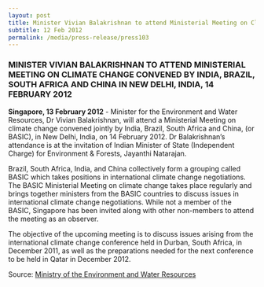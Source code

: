 ```yaml
---
layout: post
title: Minister Vivian Balakrishnan to attend Ministerial Meeting on Climate Change convened by India, Brazil, South Africa and China in New Delhi, India, 14 February 2012
subtitle: 12 Feb 2012
permalink: /media/press-release/press103
---
```


### MINISTER VIVIAN BALAKRISHNAN TO ATTEND MINISTERIAL MEETING ON CLIMATE CHANGE CONVENED BY INDIA, BRAZIL, SOUTH AFRICA AND CHINA IN NEW DELHI, INDIA, 14 FEBRUARY 2012

**Singapore, 13 February 2012** - Minister for the Environment and Water Resources, Dr Vivian Balakrishnan, will attend a Ministerial Meeting on climate change convened jointly by India, Brazil, South Africa and China, (or BASIC), in New Delhi, India, on 14 February 2012. Dr Balakrishnan’s attendance is at the invitation of Indian Minister of State (Independent Charge) for Environment & Forests, Jayanthi Natarajan.

Brazil, South Africa, India, and China collectively form a grouping called BASIC which takes positions in international climate change negotiations. The BASIC Ministerial Meeting on climate change takes place regularly and brings together ministers from the BASIC countries to discuss issues in international climate change negotiations. While not a member of the BASIC, Singapore has been invited along with other non-members to attend the meeting as an observer.

The objective of the upcoming meeting is to discuss issues arising from the international climate change conference held in Durban, South Africa, in December 2011, as well as the preparations needed for the next conference to be held in Qatar in December 2012.

Source: [<a href="https://www.mewr.gov.sg/news/minister-vivian-balakrishnan-to-attend-ministerial-meeting-on-climate-change-convened-by-india--brazil--south-africa-and-china-in-new-delhi--india--14-february-2012" target="_blank">Ministry of the Environment and Water Resources</a>](https://www.mewr.gov.sg/news/minister-vivian-balakrishnan-to-attend-ministerial-meeting-on-climate-change-convened-by-india--brazil--south-africa-and-china-in-new-delhi--india--14-february-2012)